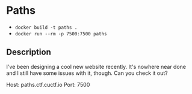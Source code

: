 # Paths

* `docker build -t paths .`
* `docker run --rm -p 7500:7500 paths`

## Description

I've been designing a cool new website recently. It's nowhere near done and I still have some issues with it, though. Can you check it out?

Host: paths.ctf.cuctf.io
Port: 7500
